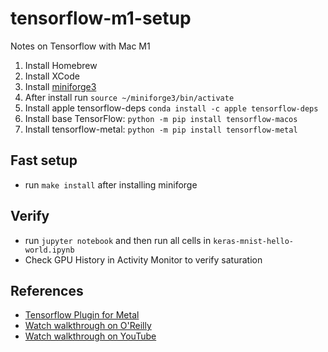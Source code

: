 # tensorflow-m1-setup
Notes on Tensorflow with Mac M1

1. Install Homebrew
2. Install XCode
3. Install [miniforge3](https://github.com/conda-forge/miniforge)
4. After install run `source ~/miniforge3/bin/activate`
5. Install apple tensorflow-deps `conda install -c apple tensorflow-deps`
6. Install base TensorFlow:  `python -m pip install tensorflow-macos`
7. Install tensorflow-metal:  `python -m pip install tensorflow-metal`

## Fast setup

* run `make install` after installing miniforge

## Verify

* run `jupyter notebook` and then run all cells in `keras-mnist-hello-world.ipynb`
* Check GPU History in Activity Monitor to verify saturation

## References

* [Tensorflow Plugin for Metal](https://developer.apple.com/metal/tensorflow-plugin/)
* [Watch walkthrough on O'Reilly](https://learning.oreilly.com/videos/learn-to-setup/06032022VIDEOPAIML/)
* [Watch walkthrough on YouTube](https://www.youtube.com/watch?v=Oo4--yX0gfo)
